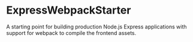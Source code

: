 # ExpressWebpackStarter
A starting point for building production Node.js Express applications with support for webpack to compile the frontend assets.
